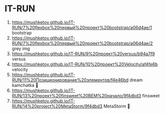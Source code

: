 # IT-RUN
1. https://mushketov.github.io/IT-RUN/7%20flexbox%20первый%20проект%20bootstrap/a06d4ae/1 bootstrap
2. https://mushketov.github.io/IT-RUN/7%20flexbox%20первый%20проект%20bootstrap/a06d4ae/2 grey img
3. https://mushketov.github.io/IT-RUN/9%20проект%20versus/b94a7f9 versus
4. https://mushketov.github.io/IT-RUN/10%20проект%20Velocity/af4fe6b velocity
5. https://mushketov.github.io/IT-RUN/11%20Позиционирование%20элементов/f4e46bd dream kamchatka :large_blue_circle:
6. https://mushketov.github.io/IT-RUN/13%20проект%20finsweet%20BEM%20начало/9f4dbd3 finsweet 
7. https://mushketov.github.io/IT-RUN/14%20project%20MetaStorm/9f4dbd3 MetaStorm :red_circle: